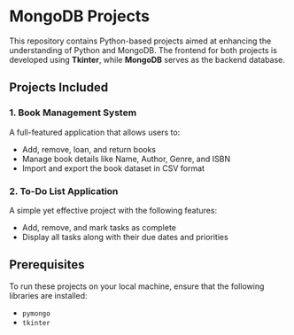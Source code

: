 # MongoDB Projects

This repository contains Python-based projects aimed at enhancing the understanding of Python and MongoDB. The frontend for both projects is developed using **Tkinter**, while **MongoDB** serves as the backend database.

## Projects Included

### 1. Book Management System
A full-featured application that allows users to:
- Add, remove, loan, and return books
- Manage book details like Name, Author, Genre, and ISBN
- Import and export the book dataset in CSV format

### 2. To-Do List Application
A simple yet effective project with the following features:
- Add, remove, and mark tasks as complete
- Display all tasks along with their due dates and priorities

## Prerequisites

To run these projects on your local machine, ensure that the following libraries are installed:
- `pymongo`
- `tkinter`
